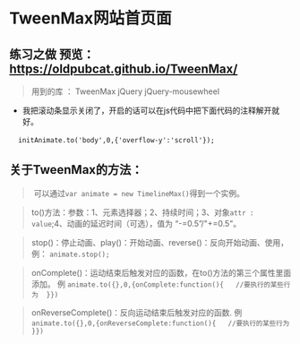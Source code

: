 # TweenMax网站首页面

## 练习之做  预览：https://oldpubcat.github.io/TweenMax/

> 用到的库 ：  TweenMax  jQuery  jQuery-mousewheel

* 我把滚动条显示关闭了，开启的话可以在js代码中把下面代码的注释解开就好。
 
     `initAnimate.to('body',0,{'overflow-y':'scroll'});`
     
## 关于TweenMax的方法：
>  可以通过`var animate = new TimelineMax()`得到一个实例。

> to()方法：参数：1、元素选择器；2、持续时间；3、对象`attr : value`;4、动画的延迟时间（可选），值为 “-=0.5”/"+=0.5"。

> stop()：停止动画、play()：开始动画、reverse()：反向开始动画、使用，例： `animate.stop();`  

> onComplete()：运动结束后触发对应的函数，在to()方法的第三个属性里面添加。
> 例 `
  animate.to({},0,{onComplete:function(){
   //要执行的某些行为 
  }})
`


> onReverseComplete()：反向运动结束后触发对应的函数. 
> 例 `
  animate.to({},0,{onReverseComplete:function(){
   //要执行的某些行为 
  }})
`
